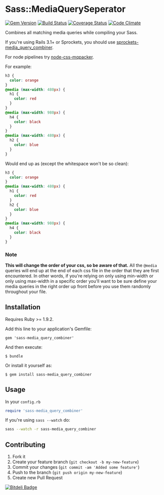 # Sass::MediaQuerySeperator

[![Gem Version](https://badge.fury.io/rb/sass-media_query_combiner.png)](http://badge.fury.io/rb/sass-media_query_combiner)
[![Build Status](https://travis-ci.org/aaronjensen/sass-media_query_combiner.png)](https://travis-ci.org/aaronjensen/sass-media_query_combiner)
[![Coverage Status](https://coveralls.io/repos/aaronjensen/sass-media_query_combiner/badge.png?branch=master)](https://coveralls.io/r/aaronjensen/sass-media_query_combiner)
[![Code Climate](https://codeclimate.com/badge.png)](https://codeclimate.com/github/aaronjensen/sass-media_query_combiner)

Combines all matching media queries while compiling your Sass.

If you're using
Rails 3.1+ or Sprockets, you should use [sprockets-media_query_combiner](https://github.com/aaronjensen/sprockets-media_query_combiner).

For node pipelines try [node-css-mqpacker](https://github.com/hail2u/node-css-mqpacker).

For example:

```css
h3 {
  color: orange
}
@media (max-width: 480px) {
  h1 {
    color: red
  }
}
@media (max-width: 980px) {
  h4 {
    color: black
  }
}
@media (max-width: 480px) {
  h2 {
    color: blue
  }
}
```

Would end up as (except the whitespace won't be so clean):

```css
h3 {
  color: orange
}
@media (max-width: 480px) {
  h1 {
    color: red
  }
  h2 {
    color: blue
  }
}
@media (max-width: 980px) {
  h4 {
    color: black
  }
}
```

### Note

**This will change the order of your css, so be aware of that.** All the
`@media` queries will end up at the end of each css file in the order that
they are first encountered. In other words, if you're relying on only using
min-width or only using max-width in a specific order you'll want to be sure
define your media queries in the right order up front before you use them
randomly throughout your file.

## Installation

Requires Ruby >= 1.9.2.

Add this line to your application's Gemfile:

    gem 'sass-media_query_combiner'

And then execute:

    $ bundle

Or install it yourself as:

    $ gem install sass-media_query_combiner

## Usage

In your `config.rb`

```ruby
require 'sass-media_query_combiner'
```

If you're using `sass --watch` do:

```bash
sass --watch -r sass-media_query_combiner
```

## Contributing

1. Fork it
2. Create your feature branch (`git checkout -b my-new-feature`)
3. Commit your changes (`git commit -am 'Added some feature'`)
4. Push to the branch (`git push origin my-new-feature`)
5. Create new Pull Request


[![Bitdeli Badge](https://d2weczhvl823v0.cloudfront.net/aaronjensen/sass-media_query_combiner/trend.png)](https://bitdeli.com/free "Bitdeli Badge")
